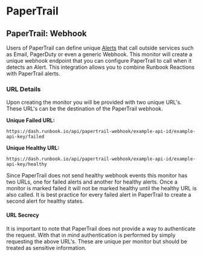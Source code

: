 # PaperTrail

## PaperTrail: Webhook

Users of PaperTrail can define unique [Alerts](http://help.papertrailapp.com/kb/how-it-works/alerts/) that call outside services such as Email, PagerDuty or even a generic Webhook. This monitor will create a unique webhook endpoint that you can configure PaperTrail to call when it detects an Alert. This integration allows you to combine Runbook Reactions with PaperTrail alerts.

### URL Details

Upon creating the monitor you will be provided with two unique URL's. These URL's can be the destination of the PaperTrail webhook.

**Unique Failed URL:**

    https://dash.runbook.io/api/papertrail-webhook/example-api-id/example-api-key/failed

**Unique Healthy URL:**

    https://dash.runbook.io/api/papertrail-webhook/example-api-id/example-api-key/healthy

Since PaperTrail does not send healthy webhook events this monitor has two URLs, one for failed alerts and another for healthy alerts. Once a monitor is marked failed it will not be marked healthy until the healthy URL is also called. It is best practice for every failed alert in PaperTrail to create a second alert for healthy states.

#### URL Secrecy

It is important to note that PaperTrail does not provide a way to authenticate the request. With that in mind authentication is performed by simply requesting the above URL's. These are unique per monitor but should be treated as sensitive information.

